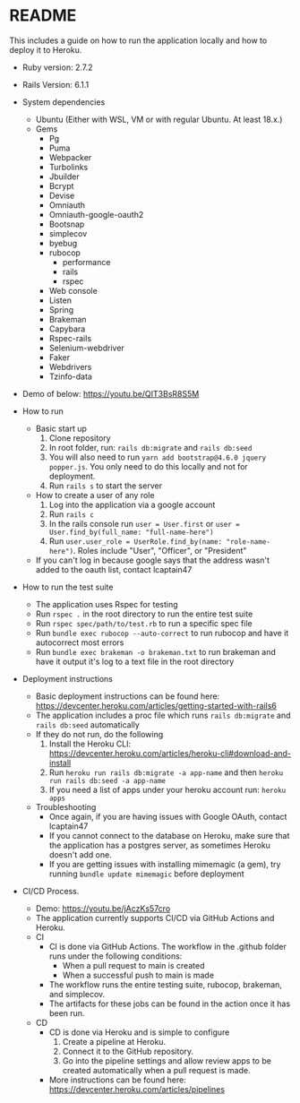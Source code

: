 # README
This includes a guide on how to run the application locally and how to deploy it to Heroku.

* Ruby version: 2.7.2
* Rails Version: 6.1.1

* System dependencies
  * Ubuntu (Either with WSL, VM or with regular Ubuntu. At least 18.x.)
  * Gems
    * Pg
    * Puma
    * Webpacker
    * Turbolinks
    * Jbuilder
    * Bcrypt
    * Devise
    * Omniauth
    * Omniauth-google-oauth2
    * Bootsnap
    * simplecov
    * byebug
    * rubocop
      * performance
      * rails
      * rspec
    * Web console
    * Listen
    * Spring
    * Brakeman
    * Capybara
    * Rspec-rails
    * Selenium-webdriver
    * Faker
    * Webdrivers
    * Tzinfo-data
* Demo of below: https://youtu.be/QIT3BsR8S5M
* How to run
  * Basic start up 
    1. Clone repository
    2. In root folder, run: ```rails db:migrate``` and ```rails db:seed```
    4. You will also need to run ```yarn add bootstrap@4.6.0 jquery popper.js```. You only need to do this locally and not for deployment.
    3. Run ```rails s``` to start the server
  * How to create a user of any role
    1. Log into the application via a google account
    2. Run ```rails c```
    3. In the rails console run ```user = User.first``` or ```user = User.find_by(full_name: "full-name-here")```
    4. Run ```user.user_role = UserRole.find_by(name: "role-name-here")```. Roles include "User", "Officer", or "President"
  * If you can't log in because google says that the address wasn't added to the oauth list, contact lcaptain47

* How to run the test suite
  * The application uses Rspec for testing
  * Run ```rspec .``` in the root directory to run the entire test suite
  * Run ```rspec spec/path/to/test.rb``` to run a specific spec file
  * Run ```bundle exec rubocop --auto-correct``` to run rubocop and have it autocorrect most errors
  * Run ```bundle exec brakeman -o brakeman.txt``` to run brakeman and have it output it's log to a text file in the root directory

* Deployment instructions
  * Basic deployment instructions can be found here: https://devcenter.heroku.com/articles/getting-started-with-rails6
  * The application includes a proc file which runs ```rails db:migrate``` and ```rails db:seed``` automatically
  * If they do not run, do the following
    1. Install the Heroku CLI: https://devcenter.heroku.com/articles/heroku-cli#download-and-install
    2. Run ```heroku run rails db:migrate -a app-name``` and then ```heroku run rails db:seed -a app-name```
    3. If you need a list of apps under your heroku account run: ```heroku apps```
  * Troubleshooting
    * Once again, if you are having issues with Google OAuth, contact lcaptain47
    * If you cannot connect to the database on Heroku, make sure that the application has a postgres server, as sometimes Heroku doesn't add one.
    * If you are getting issues with installing mimemagic (a gem), try running ```bundle update mimemagic``` before deployment 
* CI/CD Process. 
  * Demo: https://youtu.be/jAczKs57cro
  * The application currently supports CI/CD via GitHub Actions and Heroku. 
  * CI
    * CI is done via GitHub Actions. The workflow in the .github folder runs under the following conditions:
      * When a pull request to main is created
      * When a successful push to main is made
    * The workflow runs the entire testing suite, rubocop, brakeman, and simplecov. 
    * The artifacts for these jobs can be found in the action once it has been run.
  * CD
    * CD is done via Heroku and is simple to configure
      1. Create a pipeline at Heroku.
      2. Connect it to the GitHub repository.
      3. Go into the pipeline settings and allow review apps to be created automatically when a pull request is made.
    * More instructions can be found here: https://devcenter.heroku.com/articles/pipelines
    
